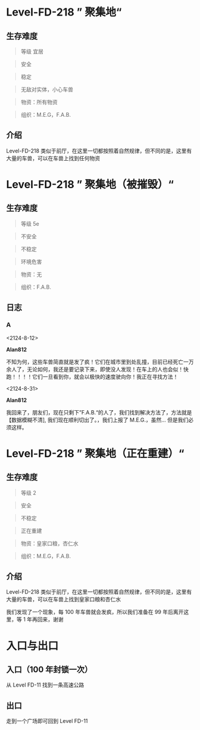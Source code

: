 # Level-FD-218 ” 聚集地“

## 生存难度

> 等级 宜居

> 安全

> 稳定

> 无敌对实体，小心车兽

> 物资：所有物资

> 组织：M.E.G，F.A.B.

## 介绍

Level-FD-218 类似于前厅，在这里一切都按照着自然规律，但不同的是，这里有大量的车兽，可以在车兽上找到任何物资

# Level-FD-218 ” 聚集地（被摧毁）“

## 生存难度

> 等级 5e

> 不安全

> 不稳定

> 环境危害

> 物资：无

> 组织：F.A.B.

## 日志

### A

<2124-8-12>

**Alan812**

不知为何，这些车兽简直就是发了疯！它们在城市里到处乱撞，目前已经死亡一万余人了，无论如何，我还是要记录下来，即使没人发现！在车上的人也会似！快跑！！！！它们一旦看到你，就会以极快的速度驶向你！我正在寻找方法！

<2124-8-31>

**Alan812**

我回来了，朋友们，现在只剩下”F.A.B.“的人了，我们找到解决方法了，方法就是【数据模糊不清], 我们现在顺利切出了。，我们上报了 M.E.G.，虽然… 但是我们必须这样。

# Level-FD-218 ” 聚集地（正在重建）“

## 生存难度

> 等级 2

> 安全

> 不稳定

> 正在重建

> 物资：皇家口粮，杏仁水

> 组织：M.E.G，F.A.B.

## 介绍

Level-FD-218 类似于前厅，在这里一切都按照着自然规律，但不同的是，这里有大量的车兽，可以在车兽上找到皇家口粮和杏仁水

我们发现了一个现象，每 100 年车兽就会发疯，所以我们准备在 99 年后离开这里，等 1 年再回来，谢谢

# 入口与出口

## 入口（100 年封锁一次）

从 Level FD-11 找到一条高速公路

## 出口

走到一个广场即可回到 Level FD-11
